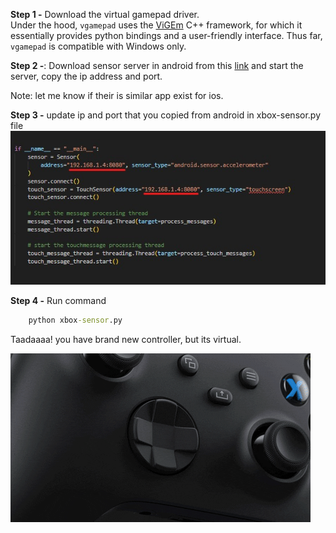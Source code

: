 **Step 1 -** Download the virtual gamepad driver.  
Under the hood, `vgamepad` uses the [ViGEm](https://github.com/ViGEm) C++ framework, for which it essentially provides python bindings and a user-friendly interface.
Thus far, `vgamepad` is compatible with Windows only.

**Step 2 -**: Download sensor server in android from this [link](https://github.com/umer0586/SensorServer) and start the server, copy the ip address and port.

Note: let me know if their is similar app exist for ios.

**Step 3 -** update ip and port that you copied from android in xbox-sensor.py file
![](ip_port.jpg)

**Step 4 -** Run command

```cmd
    python xbox-sensor.py
```

Taadaaaa! you have brand new controller, but its virtual.

![](giphy.gif)
